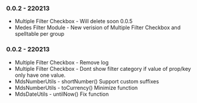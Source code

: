### 0.0.2 - 220213
- Multiple Filter Checkbox - Will delete soon 0.0.5
- Medes Filter Module - New verision of Multiple Filter Checkbox and spelltable per group
### 0.0.2 - 220213
- Multiple Filter Checkbox - Remove log
- Multiple Filter Checkbox - Dont show filter category if value of prop/key only have one value.
- MdsNumberUtils - shortNumber() Support custom suffixes
- MdsNumberUtils - toCurrency() Minimize function
- MdsDateUtils - untilNow() Fix function